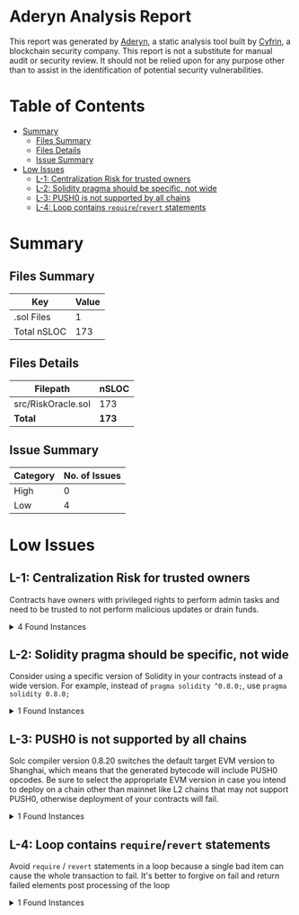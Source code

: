 # Aderyn Analysis Report

This report was generated by [Aderyn](https://github.com/Cyfrin/aderyn), a static analysis tool built by [Cyfrin](https://cyfrin.io), a blockchain security company. This report is not a substitute for manual audit or security review. It should not be relied upon for any purpose other than to assist in the identification of potential security vulnerabilities.
# Table of Contents

- [Summary](#summary)
  - [Files Summary](#files-summary)
  - [Files Details](#files-details)
  - [Issue Summary](#issue-summary)
- [Low Issues](#low-issues)
  - [L-1: Centralization Risk for trusted owners](#l-1-centralization-risk-for-trusted-owners)
  - [L-2: Solidity pragma should be specific, not wide](#l-2-solidity-pragma-should-be-specific-not-wide)
  - [L-3: PUSH0 is not supported by all chains](#l-3-push0-is-not-supported-by-all-chains)
  - [L-4: Loop contains `require`/`revert` statements](#l-4-loop-contains-requirerevert-statements)


# Summary

## Files Summary

| Key | Value |
| --- | --- |
| .sol Files | 1 |
| Total nSLOC | 173 |


## Files Details

| Filepath | nSLOC |
| --- | --- |
| src/RiskOracle.sol | 173 |
| **Total** | **173** |


## Issue Summary

| Category | No. of Issues |
| --- | --- |
| High | 0 |
| Low | 4 |


# Low Issues

## L-1: Centralization Risk for trusted owners

Contracts have owners with privileged rights to perform admin tasks and need to be trusted to not perform malicious updates or drain funds.

<details><summary>4 Found Instances</summary>


- Found in src/RiskOracle.sol [Line: 10](src/RiskOracle.sol#L10)

	```solidity
	contract RiskOracle is Ownable {
	```

- Found in src/RiskOracle.sol [Line: 69](src/RiskOracle.sol#L69)

	```solidity
	    function addAuthorizedSender(address sender) external onlyOwner {
	```

- Found in src/RiskOracle.sol [Line: 78](src/RiskOracle.sol#L78)

	```solidity
	    function removeAuthorizedSender(address sender) external onlyOwner {
	```

- Found in src/RiskOracle.sol [Line: 87](src/RiskOracle.sol#L87)

	```solidity
	    function addUpdateType(string memory newUpdateType) external onlyOwner {
	```

</details>



## L-2: Solidity pragma should be specific, not wide

Consider using a specific version of Solidity in your contracts instead of a wide version. For example, instead of `pragma solidity ^0.8.0;`, use `pragma solidity 0.8.0;`

<details><summary>1 Found Instances</summary>


- Found in src/RiskOracle.sol [Line: 2](src/RiskOracle.sol#L2)

	```solidity
	pragma solidity ^0.8.17;
	```

</details>



## L-3: PUSH0 is not supported by all chains

Solc compiler version 0.8.20 switches the default target EVM version to Shanghai, which means that the generated bytecode will include PUSH0 opcodes. Be sure to select the appropriate EVM version in case you intend to deploy on a chain other than mainnet like L2 chains that may not support PUSH0, otherwise deployment of your contracts will fail.

<details><summary>1 Found Instances</summary>


- Found in src/RiskOracle.sol [Line: 2](src/RiskOracle.sol#L2)

	```solidity
	pragma solidity ^0.8.17;
	```

</details>



## L-4: Loop contains `require`/`revert` statements

Avoid `require` / `revert` statements in a loop because a single bad item can cause the whole transaction to fail. It's better to forgive on fail and return failed elements post processing of the loop

<details><summary>1 Found Instances</summary>


- Found in src/RiskOracle.sol [Line: 129](src/RiskOracle.sol#L129)

	```solidity
	        for (uint256 i = 0; i < referenceIds.length; i++) {
	```

</details>



